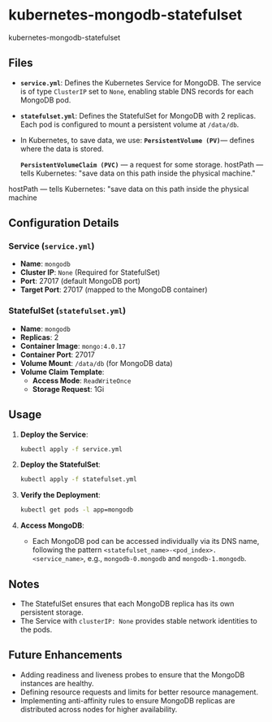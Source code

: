 # kubernetes-mongodb-statefulset
kubernetes-mongodb-statefulset
## Files

- **`service.yml`**: Defines the Kubernetes Service for MongoDB. The service is of type `ClusterIP` set to `None`, enabling stable DNS records for each MongoDB pod.
- **`statefulset.yml`**: Defines the StatefulSet for MongoDB with 2 replicas. Each pod is configured to mount a persistent volume at `/data/db`.
-  In Kubernetes, to save data, we use:
    **`PersistentVolume (PV)`**— defines where the data is stored.

    **`PersistentVolumeClaim (PVC)`** — a request for some storage.
     hostPath — tells Kubernetes: "save data on this path inside the physical machine."

hostPath — tells Kubernetes: "save data on this path inside the physical machine
## Configuration Details

### Service (`service.yml`)
- **Name**: `mongodb`
- **Cluster IP**: `None` (Required for StatefulSet)
- **Port**: 27017 (default MongoDB port)
- **Target Port**: 27017 (mapped to the MongoDB container)

### StatefulSet (`statefulset.yml`)
- **Name**: `mongodb`
- **Replicas**: 2
- **Container Image**: `mongo:4.0.17`
- **Container Port**: 27017
- **Volume Mount**: `/data/db` (for MongoDB data)
- **Volume Claim Template**: 
  - **Access Mode**: `ReadWriteOnce`
  - **Storage Request**: 1Gi

## Usage

1. **Deploy the Service**:
   ```bash
   kubectl apply -f service.yml
   ```

2. **Deploy the StatefulSet**:
   ```bash
   kubectl apply -f statefulset.yml
   ```

3. **Verify the Deployment**:
   ```bash
   kubectl get pods -l app=mongodb
   ```

4. **Access MongoDB**:
   - Each MongoDB pod can be accessed individually via its DNS name, following the pattern `<statefulset_name>-<pod_index>.<service_name>`, e.g., `mongodb-0.mongodb` and `mongodb-1.mongodb`.

## Notes

- The StatefulSet ensures that each MongoDB replica has its own persistent storage.
- The Service with `clusterIP: None` provides stable network identities to the pods.

## Future Enhancements

- Adding readiness and liveness probes to ensure that the MongoDB instances are healthy.
- Defining resource requests and limits for better resource management.
- Implementing anti-affinity rules to ensure MongoDB replicas are distributed across nodes for higher availability.

